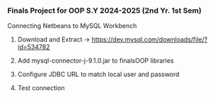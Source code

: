 ### Finals Project for OOP S.Y 2024-2025 (2nd Yr. 1st Sem)

Connecting Netbeans to MySQL Workbench

1. Download and Extract -> https://dev.mysql.com/downloads/file/?id=534782

2. Add mysql-connector-j-9.1.0.jar to finalsOOP libraries

3. Configure JDBC URL to match local user and password

4. Test connection
